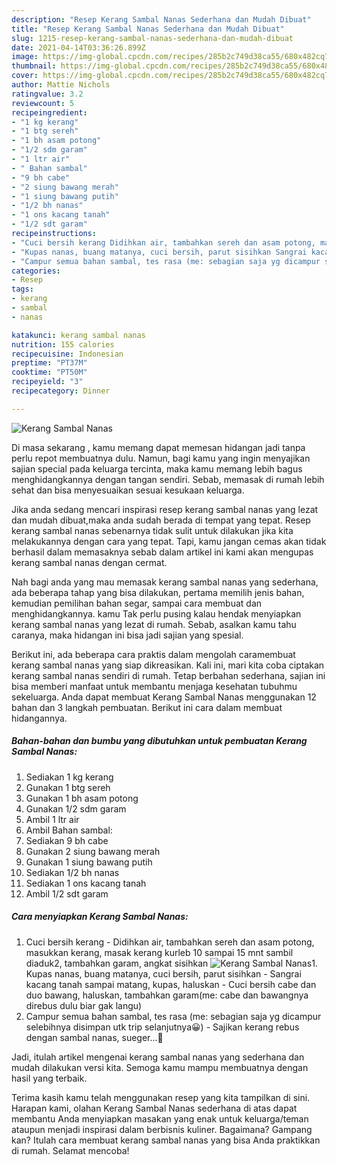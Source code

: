 ```yaml
---
description: "Resep Kerang Sambal Nanas Sederhana dan Mudah Dibuat"
title: "Resep Kerang Sambal Nanas Sederhana dan Mudah Dibuat"
slug: 1215-resep-kerang-sambal-nanas-sederhana-dan-mudah-dibuat
date: 2021-04-14T03:36:26.899Z
image: https://img-global.cpcdn.com/recipes/285b2c749d38ca55/680x482cq70/kerang-sambal-nanas-foto-resep-utama.jpg
thumbnail: https://img-global.cpcdn.com/recipes/285b2c749d38ca55/680x482cq70/kerang-sambal-nanas-foto-resep-utama.jpg
cover: https://img-global.cpcdn.com/recipes/285b2c749d38ca55/680x482cq70/kerang-sambal-nanas-foto-resep-utama.jpg
author: Mattie Nichols
ratingvalue: 3.2
reviewcount: 5
recipeingredient:
- "1 kg kerang"
- "1 btg sereh"
- "1 bh asam potong"
- "1/2 sdm garam"
- "1 ltr air"
- " Bahan sambal"
- "9 bh cabe"
- "2 siung bawang merah"
- "1 siung bawang putih"
- "1/2 bh nanas"
- "1 ons kacang tanah"
- "1/2 sdt garam"
recipeinstructions:
- "Cuci bersih kerang Didihkan air, tambahkan sereh dan asam potong, masukkan kerang, masak kerang kurleb 10 sampai 15 mnt sambil diaduk2, tambahkan garam, angkat sisihkan"
- "Kupas nanas, buang matanya, cuci bersih, parut sisihkan Sangrai kacang tanah sampai matang, kupas, haluskan Cuci bersih cabe dan duo bawang, haluskan, tambahkan garam(me: cabe dan bawangnya direbus dulu biar gak langu)"
- "Campur semua bahan sambal, tes rasa (me: sebagian saja yg dicampur selebihnya disimpan utk trip selanjutnya😀) Sajikan kerang rebus dengan sambal nanas, sueger...🙏"
categories:
- Resep
tags:
- kerang
- sambal
- nanas

katakunci: kerang sambal nanas 
nutrition: 155 calories
recipecuisine: Indonesian
preptime: "PT37M"
cooktime: "PT50M"
recipeyield: "3"
recipecategory: Dinner

---
```



![Kerang Sambal Nanas](https://img-global.cpcdn.com/recipes/285b2c749d38ca55/680x482cq70/kerang-sambal-nanas-foto-resep-utama.jpg)

Di masa  sekarang , kamu memang dapat memesan hidangan jadi tanpa perlu repot membuatnya dulu. Namun, bagi kamu yang ingin menyajikan sajian special pada keluarga tercinta, maka kamu memang lebih bagus menghidangkannya dengan tangan sendiri. Sebab, memasak di rumah lebih sehat dan bisa menyesuaikan sesuai kesukaan keluarga.

Jika anda sedang mencari inspirasi resep kerang sambal nanas yang lezat dan mudah dibuat,maka anda sudah berada di tempat yang tepat. Resep kerang sambal nanas  sebenarnya tidak sulit untuk dilakukan jika kita melakukannya dengan cara yang tepat. Tapi, kamu jangan cemas akan tidak berhasil dalam memasaknya 
sebab dalam artikel ini kami akan mengupas kerang sambal nanas dengan cermat.  



Nah bagi anda yang mau memasak kerang sambal nanas yang sederhana, ada beberapa tahap yang bisa dilakukan, pertama memilih jenis bahan, kemudian pemilihan bahan segar, sampai cara membuat dan menghidangkannya. kamu Tak perlu pusing kalau hendak menyiapkan kerang sambal nanas yang lezat di rumah. Sebab, asalkan kamu  tahu caranya, maka hidangan ini bisa jadi sajian yang spesial.

Berikut ini, ada beberapa cara praktis  dalam mengolah caramembuat kerang sambal nanas yang siap dikreasikan. Kali ini, mari kita coba ciptakan kerang sambal nanas sendiri di rumah. Tetap berbahan sederhana, sajian ini bisa memberi manfaat untuk membantu menjaga kesehatan tubuhmu sekeluarga. Anda dapat membuat Kerang Sambal Nanas menggunakan 12 bahan dan 3 langkah pembuatan. Berikut ini cara dalam membuat hidangannya.

<!--inarticleads1-->

##### Bahan-bahan dan bumbu yang dibutuhkan untuk pembuatan Kerang Sambal Nanas:

1. Sediakan 1 kg kerang
1. Gunakan 1 btg sereh
1. Gunakan 1 bh asam potong
1. Gunakan 1/2 sdm garam
1. Ambil 1 ltr air
1. Ambil  Bahan sambal:
1. Sediakan 9 bh cabe
1. Gunakan 2 siung bawang merah
1. Gunakan 1 siung bawang putih
1. Sediakan 1/2 bh nanas
1. Sediakan 1 ons kacang tanah
1. Ambil 1/2 sdt garam




<!--inarticleads2-->

##### Cara menyiapkan Kerang Sambal Nanas:

1. Cuci bersih kerang - Didihkan air, tambahkan sereh dan asam potong, masukkan kerang, masak kerang kurleb 10 sampai 15 mnt sambil diaduk2, tambahkan garam, angkat sisihkan
<img src="https://img-global.cpcdn.com/steps/efa6356f6ddd19cc/160x128cq70/kerang-sambal-nanas-langkah-memasak-1-foto.jpg" alt="Kerang Sambal Nanas">1. Kupas nanas, buang matanya, cuci bersih, parut sisihkan - Sangrai kacang tanah sampai matang, kupas, haluskan - Cuci bersih cabe dan duo bawang, haluskan, tambahkan garam(me: cabe dan bawangnya direbus dulu biar gak langu)
1. Campur semua bahan sambal, tes rasa (me: sebagian saja yg dicampur selebihnya disimpan utk trip selanjutnya😀) - Sajikan kerang rebus dengan sambal nanas, sueger...🙏




Jadi, itulah artikel mengenai  kerang sambal nanas  yang sederhana dan mudah dilakukan versi kita. Semoga kamu mampu membuatnya dengan hasil yang terbaik. 

Terima kasih kamu telah menggunakan resep yang kita tampilkan di sini. Harapan kami, olahan  Kerang Sambal Nanas sederhana di atas dapat membantu Anda menyiapkan masakan yang enak untuk keluarga/teman ataupun menjadi inspirasi dalam berbisnis kuliner. Bagaimana? Gampang kan? Itulah cara membuat kerang sambal nanas yang bisa Anda praktikkan di rumah. Selamat mencoba!

